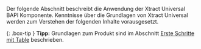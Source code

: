 Der folgende Abschnitt beschreibt die Anwendung der  Xtract Universal BAPI Komponente. Kenntnisse über die Grundlagen von Xtract Universal werden zum Verstehen der folgenden Inhalte vorausgesetzt.

{: .box-tip }
**Tipp:** Grundlagen zum Produkt sind im Abschnitt [Erste Schritte mit Table](./content/_de/xtract-universal/erste-schritte-mit-table) beschrieben.
